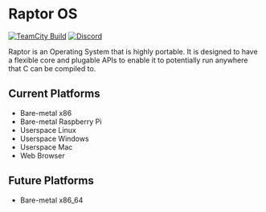 # Raptor OS

[![TeamCity Build](https://img.shields.io/teamcity/https/ci.fork.run/s/Raptor_X86_Git.svg?label=build)]() [![Discord](https://img.shields.io/discord/102860784329052160.svg?label=discord)]()

Raptor is an Operating System that is highly portable.
It is designed to have a flexible core and plugable APIs
to enable it to potentially run anywhere that C can be compiled to.

## Current Platforms

- Bare-metal x86
- Bare-metal Raspberry Pi
- Userspace Linux
- Userspace Windows
- Userspace Mac
- Web Browser

## Future Platforms

- Bare-metal x86_64
